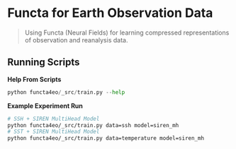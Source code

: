 # Functa for Earth Observation Data

> Using Functa (Neural Fields) for learning compressed representations of observation and reanalysis data.


## Running Scripts


**Help From Scripts**

```python
python functa4eo/_src/train.py --help
```

**Example Experiment Run** 
```bash
# SSH + SIREN MultiHead Model
python functa4eo/_src/train.py data=ssh model=siren_mh
# SST + SIREN MultiHead Model
python functa4eo/_src/train.py data=temperature model=siren_mh
```